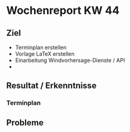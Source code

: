# Wochenreport KW 44

## Ziel
* Terminplan erstellen
* Vorlage LaTeX erstellen
* Einarbeitung Windvorhersage-Dienste / API
* 

## Resultat / Erkenntnisse

### Terminplan


## Probleme
